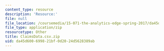 ```yaml
---
content_type: resource
description: 'Resource:'
file: null
file_location: /coursemedia/15-071-the-analytics-edge-spring-2017/da45d600699821bf0d2024d5628389ab_ClaimsData.csv.zip
file_type: application/zip
resourcetype: Other
title: ClaimsData.csv.zip
uid: da45d600-6998-21bf-0d20-24d5628389ab
---
```


